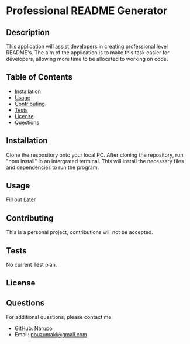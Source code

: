 # Professional README Generator

  ## Description
  This application will assist developers in creating professional level README's. The aim of the application is to make this task easier for developers, allowing more time to be allocated to working on code.

  ## Table of Contents
  - [Installation](#installation)
  - [Usage](#usage)
  - [Contributing](#contributing)
  - [Tests](#tests)
  - [License](#license)
  - [Questions](#questions)

  ## Installation
  Clone the respository onto your local PC. After cloning the repository, run "npm install" in an intergrated terminal. This will install the necessary files and dependencies to run the program.

  ## Usage
  Fill out Later

  ## Contributing
  This is a personal project, contributions will not be accepted.

  ## Tests
  No current Test plan.

  ## License
  

  ## Questions
  For additional questions, please contact me:
  - GitHub: [Narupo](https://github.com/Narupo)
  - Email: [pouzumaki@gmail.com](mailto:pouzumaki@gmail.com)
  